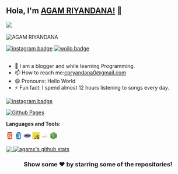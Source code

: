 ## Hola, I'm [AGAM RIYANDANA!](https://agamx.github.io/id) 👋

<a href="https://agamx.github.io/id/"><img src="https://img.shields.io/badge/Check_out_my-portfolio-rblue?style=for-the-badge&logo=Opsgenie&logoColor=white"></a>
</center>

<p align="left"> <img src="https://komarev.com/ghpvc/?username=agamx&label=Views&color=blue&style=plastic" alt="AGAM RIYANDANA" /> </p>

[![instagram badge](https://img.shields.io/badge/@agamx.id-30302f?style=for-the-badge&logo=instagram)](https://instagram.com/agamx.id)
[![woilo badge](https://img.shields.io/badge/@ryanofficial-30302f?style=for-the-badge&logo=woilo)](https://woilo.com/user/ryanofficial)
<br/>
<br/>

- 💬 I am a blogger and while learning Programming.
- 📫 How to reach me:cpryandana0@gmail.com
- 😄 Pronouns: Hello World
- ⚡ Fun fact: I spend almost 12 hours listening to songs every day.

[![instagram badge](https://img.shields.io/badge/@agamx.id-30302f?style=for-the-badge&logo=instagram)](https://instagram.com/agamx.id)

[![Github Pages](https://img.shields.io/badge/agamx-2648ff?style=flat-square&logo=github)](https://agamx.github.io/ryanofficial)


**Languages and Tools:**  

<code><img height="20" src="https://raw.githubusercontent.com/github/explore/80688e429a7d4ef2fca1e82350fe8e3517d3494d/topics/html/html.png"></code>
<code><img height="20" src="https://raw.githubusercontent.com/github/explore/80688e429a7d4ef2fca1e82350fe8e3517d3494d/topics/css/css.png"></code>
<code><img height="20" src="https://raw.githubusercontent.com/github/explore/80688e429a7d4ef2fca1e82350fe8e3517d3494d/topics/php/php.png"></code>
<code><img height="20" src="https://raw.githubusercontent.com/github/explore/80688e429a7d4ef2fca1e82350fe8e3517d3494d/topics/javascript/javascript.png"></code>
<code><img height="20" src="https://raw.githubusercontent.com/github/explore/80688e429a7d4ef2fca1e82350fe8e3517d3494d/topics/mysql/mysql.png"></code>
<code><img height="20" src="https://raw.githubusercontent.com/github/explore/80688e429a7d4ef2fca1e82350fe8e3517d3494d/topics/nodejs/nodejs.png"></code>    

<a href="https://github.com/agamx">
  <img align="center" src="https://github-readme-stats.vercel.app/api/top-langs/?username=agamx&theme=light&hide_langs_below=1" />
</a>
<a href="https://github.com/agamx">
 <img align="center" src="https://github-readme-stats.vercel.app/api?username=agamx&show_icons=true&theme=light&line_height=27" alt="agamx's github stats"/>
</a>


<div align="center">

### Show some ❤️ by starring some of the repositories!

</div>

